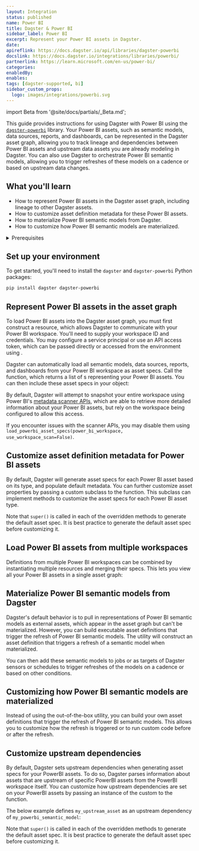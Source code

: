 ```yaml
---
layout: Integration
status: published
name: Power BI
title: Dagster & Power BI
sidebar_label: Power BI
excerpt: Represent your Power BI assets in Dagster.
date:
apireflink: https://docs.dagster.io/api/libraries/dagster-powerbi
docslink: https://docs.dagster.io/integrations/libraries/powerbi/
partnerlink: https://learn.microsoft.com/en-us/power-bi/
categories:
enabledBy:
enables:
tags: [dagster-supported, bi]
sidebar_custom_props:
  logo: images/integrations/powerbi.svg
---
```


import Beta from '@site/docs/partials/\_Beta.md';

<Beta />

This guide provides instructions for using Dagster with Power BI using the [`dagster-powerbi`](/api/python-api/libraries/dagster-powerbi) library. Your Power BI assets, such as semantic models, data sources, reports, and dashboards, can be represented in the Dagster asset graph, allowing you to track lineage and dependencies between Power BI assets and upstream data assets you are already modeling in Dagster. You can also use Dagster to orchestrate Power BI semantic models, allowing you to trigger refreshes of these models on a cadence or based on upstream data changes.

## What you'll learn

- How to represent Power BI assets in the Dagster asset graph, including lineage to other Dagster assets.
- How to customize asset definition metadata for these Power BI assets.
- How to materialize Power BI semantic models from Dagster.
- How to customize how Power BI semantic models are materialized.

<details>
  <summary>Prerequisites</summary>

- The `dagster` and `dagster-powerbi` libraries installed in your environment
- Familiarity with asset definitions and the Dagster asset graph
- Familiarity with Dagster resources
- Familiarity with Power BI concepts, like semantic models, data sources, reports, and dashboards
- A Power BI workspace
- A service principal configured to access Power BI, or an API access token. For more information, see [Embed Power BI content with service principal and an application secret](https://learn.microsoft.com/en-us/power-bi/developer/embedded/embed-service-principal) in the Power BI documentation.

</details>

## Set up your environment

To get started, you'll need to install the `dagster` and `dagster-powerbi` Python packages:

```bash
pip install dagster dagster-powerbi
```

## Represent Power BI assets in the asset graph

To load Power BI assets into the Dagster asset graph, you must first construct a <PyObject section="libraries" module="dagster_powerbi" object="PowerBIWorkspace" /> resource, which allows Dagster to communicate with your Power BI workspace. You'll need to supply your workspace ID and credentials. You may configure a service principal or use an API access token, which can be passed directly or accessed from the environment using <PyObject section="resources" module="dagster" object="EnvVar" />.

Dagster can automatically load all semantic models, data sources, reports, and dashboards from your Power BI workspace as asset specs. Call the <PyObject section="libraries" module="dagster_powerbi" object="load_powerbi_asset_specs" /> function, which returns a list of <PyObject section="assets" module="dagster" object="AssetSpec" />s representing your Power BI assets. You can then include these asset specs in your <PyObject section="definitions" module="dagster" object="Definitions" /> object:

<CodeExample path="docs_snippets/docs_snippets/integrations/power-bi/representing-power-bi-assets.py" />

By default, Dagster will attempt to snapshot your entire workspace using Power BI's [metadata scanner APIs](https://learn.microsoft.com/en-us/fabric/governance/metadata-scanning-overview), which are able to retrieve more detailed information about your Power BI assets, but rely on the workspace being configured to allow this access.

If you encounter issues with the scanner APIs, you may disable them using `load_powerbi_asset_specs(power_bi_workspace, use_workspace_scan=False)`.

## Customize asset definition metadata for Power BI assets

By default, Dagster will generate asset specs for each Power BI asset based on its type, and populate default metadata. You can further customize asset properties by passing a custom <PyObject section="libraries" module="dagster_powerbi" object="DagsterPowerBITranslator" /> subclass to the <PyObject section="libraries" module="dagster_powerbi" object="load_powerbi_asset_specs" /> function. This subclass can implement methods to customize the asset specs for each Power BI asset type.

<CodeExample path="docs_snippets/docs_snippets/integrations/power-bi/customize-power-bi-asset-defs.py" />

Note that `super()` is called in each of the overridden methods to generate the default asset spec. It is best practice to generate the default asset spec before customizing it.

## Load Power BI assets from multiple workspaces

Definitions from multiple Power BI workspaces can be combined by instantiating multiple <PyObject section="libraries" module="dagster_powerbi" object="PowerBIWorkspace" /> resources and merging their specs. This lets you view all your Power BI assets in a single asset graph:

<CodeExample path="docs_snippets/docs_snippets/integrations/power-bi/multiple-power-bi-workspaces.py" />

## Materialize Power BI semantic models from Dagster

Dagster's default behavior is to pull in representations of Power BI semantic models as external assets, which appear in the asset graph but can't be materialized. However, you can build executable asset definitions that trigger the refresh of Power BI semantic models. The <PyObject section="libraries" module="dagster_powerbi" object="build_semantic_model_refresh_asset_definition" /> utility will construct an asset definition that triggers a refresh of a semantic model when materialized.

<CodeExample path="docs_snippets/docs_snippets/integrations/power-bi/materialize-semantic-models.py" />

You can then add these semantic models to jobs or as targets of Dagster sensors or schedules to trigger refreshes of the models on a cadence or based on other conditions.

## Customizing how Power BI semantic models are materialized

Instead of using the out-of-the-box <PyObject section="libraries" module="dagster_powerbi" object="build_semantic_model_refresh_asset_definition" /> utility, you can build your own asset definitions that trigger the refresh of Power BI semantic models. This allows you to customize how the refresh is triggered or to run custom code before or after the refresh.

<CodeExample path="docs_snippets/docs_snippets/integrations/power-bi/materialize-semantic-models-advanced.py" />

## Customize upstream dependencies

By default, Dagster sets upstream dependencies when generating asset specs for your PowerBI assets. To do so, Dagster parses information about assets that are upstream of specific PowerBI assets from the PowerBI workspace itself. You can customize how upstream dependencies are set on your PowerBI assets by passing an instance of the custom <PyObject section="libraries" module="dagster_powerbi" object="DagsterPowerBITranslator" /> to the <PyObject section="libraries" module="dagster_powerbi" object="load_powerbi_asset_specs" /> function.

The below example defines `my_upstream_asset` as an upstream dependency of `my_powerbi_semantic_model`:

<CodeExample
    startAfter="start_upstream_asset"
    endBefore="end_upstream_asset"
    path="docs_snippets/docs_snippets/integrations/power-bi/customize_upstream_dependencies.py"
/>

Note that `super()` is called in each of the overridden methods to generate the default asset spec. It is best practice to generate the default asset spec before customizing it.
